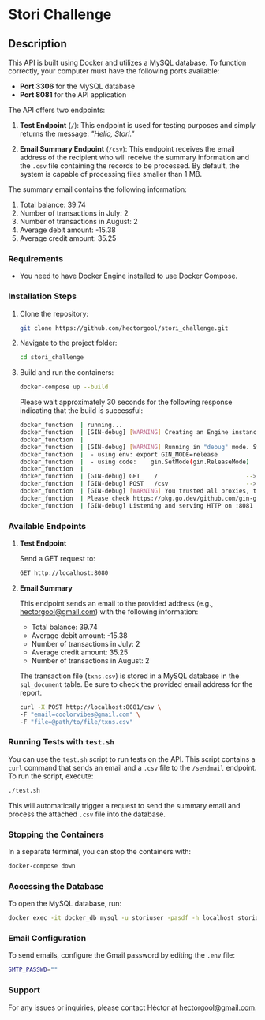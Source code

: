 
# Stori Challenge

## Description

This API is built using Docker and utilizes a MySQL database. To function correctly, your computer must have the following ports available:

- **Port 3306** for the MySQL database
- **Port 8081** for the API application

The API offers two endpoints:

1. **Test Endpoint** (`/`): This endpoint is used for testing purposes and simply returns the message: *"Hello, Stori."*
   
2. **Email Summary Endpoint** (`/csv`): This endpoint receives the email address of the recipient who will receive the summary information and the `.csv` file containing the records to be processed. By default, the system is capable of processing files smaller than 1 MB.

The summary email contains the following information:

1. Total balance: 39.74
2. Number of transactions in July: 2
3. Number of transactions in August: 2
4. Average debit amount: -15.38
5. Average credit amount: 35.25

### Requirements

- You need to have Docker Engine installed to use Docker Compose.

### Installation Steps

1. Clone the repository:

   ```sh
   git clone https://github.com/hectorgool/stori_challenge.git
   ```

2. Navigate to the project folder:

   ```sh
   cd stori_challenge
   ```

3. Build and run the containers:

   ```sh
   docker-compose up --build
   ```

   Please wait approximately 30 seconds for the following response indicating that the build is successful:

   ```sh
   docker_function  | running...
   docker_function  | [GIN-debug] [WARNING] Creating an Engine instance with the Logger and Recovery middleware already attached.
   docker_function  | 
   docker_function  | [GIN-debug] [WARNING] Running in "debug" mode. Switch to "release" mode in production.
   docker_function  |  - using env:	export GIN_MODE=release
   docker_function  |  - using code:	gin.SetMode(gin.ReleaseMode)
   docker_function  | 
   docker_function  | [GIN-debug] GET    /                         --> main.main.func1 (3 handlers)
   docker_function  | [GIN-debug] POST   /csv                      --> stori_challenge/internal/handlers.HandleCSVUpload (3 handlers)
   docker_function  | [GIN-debug] [WARNING] You trusted all proxies, this is NOT safe. We recommend you to set a value.
   docker_function  | Please check https://pkg.go.dev/github.com/gin-gonic/gin#readme-don-t-trust-all-proxies for details.
   docker_function  | [GIN-debug] Listening and serving HTTP on :8081
   ```

### Available Endpoints

1. **Test Endpoint**

   Send a GET request to:

   ```sh
   GET http://localhost:8080
   ```

2. **Email Summary**

   This endpoint sends an email to the provided address (e.g., hectorgool@gmail.com) with the following information:

   - Total balance: 39.74
   - Average debit amount: -15.38
   - Number of transactions in July: 2
   - Average credit amount: 35.25
   - Number of transactions in August: 2

   The transaction file (`txns.csv`) is stored in a MySQL database in the `sql_document` table. Be sure to check the provided email address for the report.

   ```sh
   curl -X POST http://localhost:8081/csv \
   -F "email=coolorvibes@gmail.com" \
   -F "file=@path/to/file/txns.csv"
   ```

### Running Tests with `test.sh`

You can use the `test.sh` script to run tests on the API. This script contains a `curl` command that sends an email and a `.csv` file to the `/sendmail` endpoint. To run the script, execute:

```sh
./test.sh
```

This will automatically trigger a request to send the summary email and process the attached `.csv` file into the database.

### Stopping the Containers

In a separate terminal, you can stop the containers with:

```sh
docker-compose down
```

### Accessing the Database

To open the MySQL database, run:

```sh
docker exec -it docker_db mysql -u storiuser -pasdf -h localhost storidb
```

### Email Configuration

To send emails, configure the Gmail password by editing the `.env` file:

```sh
SMTP_PASSWD=""
```

### Support

For any issues or inquiries, please contact Héctor at [hectorgool@gmail.com](mailto:hectorgool@gmail.com).
